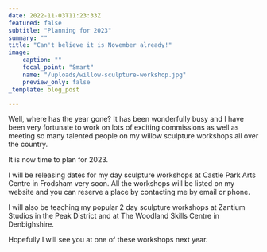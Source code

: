 ```yaml
---
date: 2022-11-03T11:23:33Z
featured: false
subtitle: "Planning for 2023"
summary: ""
title: "Can't believe it is November already!"
image:
    caption: ""
    focal_point: "Smart"
    name: "/uploads/willow-sculpture-workshop.jpg"
    preview_only: false
_template: blog_post

---
```

Well, where has the year gone? It has been wonderfully busy and I have been very fortunate to work on lots of exciting commissions as well as meeting so many talented people on my willow sculpture workshops all over the country.

It is now time to plan for 2023.

I will be releasing dates for my day sculpture workshops at Castle Park Arts Centre in Frodsham very soon. All the workshops will be listed on my website and you can reserve a place by contacting me by email or phone.

I will also be teaching my popular 2 day sculpture workshops at Zantium Studios in the Peak District and at The Woodland Skills Centre in Denbighshire.

Hopefully I will see you at one of these workshops next year.